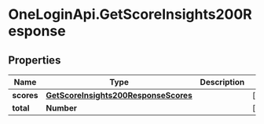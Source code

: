 # OneLoginApi.GetScoreInsights200Response

## Properties

Name | Type | Description | Notes
------------ | ------------- | ------------- | -------------
**scores** | [**GetScoreInsights200ResponseScores**](GetScoreInsights200ResponseScores.md) |  | [optional] 
**total** | **Number** |  | [optional] 


